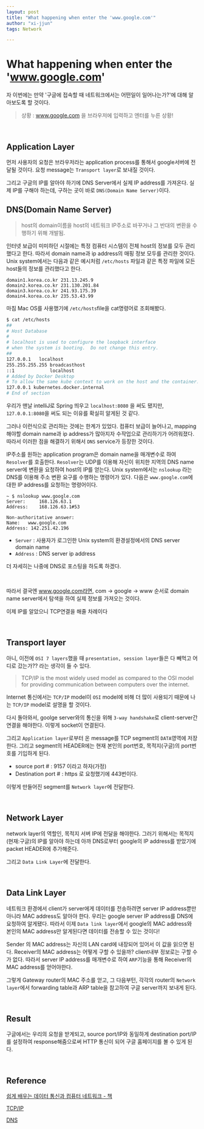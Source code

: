 ```yaml
---
layout: post
title: "What happening when enter the 'www.google.com'"
author: "xi-jjun"
tags: Network

---
```


# What happening when enter the 'www.google.com'

자 이번에는 만약 '구글에 접속할 때 네트워크에서는 어떤일이 일어나는가?'에 대해 알아보도록 할 것이다.

> 상황 : www.google.com 을 브라우저에 입력하고 엔터를 누른 상황!

<br>

## Application Layer

먼저 사용자의 요청은 브라우저라는 application process를 통해서 google서버에 전달될 것이다. 요청 message는 `Transport layer`로 보내질 것이다.

그리고 구글의 IP를 알아야 하기에 DNS Server에서 실제 IP address를 가져온다. 실제 IP를 구해야 하는데, 구하는 곳이 바로 `DNS(Domain Name Server)`이다.

## DNS(Domain Name Server)

> host의 domain이름을 host의 네트워크 IP주소로 바꾸거나 그 반대의 변환을 수행하기 위해 개발됨.

인터넷 보급이 미미하던 시절에는 특정 컴퓨터 시스템이 전체 host의 정보를 모두 관리했다고 한다. 따라서 domain name과 ip address의 매핑 정보 모두를 관리한 것이다. Unix system에서는 다음과 같은 예시처럼 `/etc/hosts` 파일과 같은 특정 파일에 모든 host들의 정보를 관리했다고 한다.

```text
domain1.korea.co.kr 231.13.245.9
domain2.korea.co.kr 231.130.201.84
domain3.korea.co.kr 241.93.175.39
domain4.korea.co.kr 235.53.43.99
```

마침 Mac OS를 사용했기에 `/etc/hosts`file을 cat명령어로 조회해봤다.

```sh
$ cat /etc/hosts
##
# Host Database
#
# localhost is used to configure the loopback interface
# when the system is booting.  Do not change this entry.
##
127.0.0.1	localhost
255.255.255.255	broadcasthost
::1             localhost
# Added by Docker Desktop
# To allow the same kube context to work on the host and the container:
127.0.0.1 kubernetes.docker.internal
# End of section
```

우리가 맨날 intelliJ로 Spring 띄우고 `localhost:8080` 을 써도 됐지만, `127.0.0.1:8080`을 써도 되는 이유를 확실히 알게된 것 같다.

그러나 이런식으로 관리하는 것에는 한계가 있었다. 컴퓨터 보급이 늘어나고, mapping해야할 domain name과 ip address가 많아지자 수작업으로 관리하기가 어려워졌다. 따라서 이러한 점을 해결하기 위해서 `DNS` service가 등장한 것이다.

IP주소를 원하는 application program은 domain name을 매개변수로 하여 `Resolver`를 호출한다. `Resolver`는 UDP를 이용해 자신이 위치한 지역의 DNS name server에 변환을 요청하여 host의 IP를 얻는다. Unix system에서는 `nslookup` 라는 DNS를 이용해 주소 변환 요구를 수행하는 명령어가 있다. 다음은 `www.google.com`에 대한 IP address를 요청하는 명령어이다.

```console
~ $ nslookup www.google.com 
Server:		168.126.63.1
Address:	168.126.63.1#53

Non-authoritative answer:
Name:	www.google.com
Address: 142.251.42.196
```

- `Server` : 사용자가 로그인한 Unix system의 환경설정에서의 DNS server domain name
- `Address` : DNS server ip address

더 자세히는 나중에 DNS로 포스팅을 하도록 하겠다.

<br>

따라서 결국엔 www.google.com라면, com → google → www 순서로 domain name server에서 탐색을 하여 실제 정보를 가져오는 것이다.

이제 IP를 알았으니 TCP연결을 해줄 차례이다 

<br>

## Transport layer

아니, 이전에 `OSI 7 layers`했을 때 `presentation, session layer`들은 다 빼먹고 어디로 갔는가?? 라는 생각이 들 수 있다. 

> TCP/IP is the most widely used model as compared to the OSI model for providing communication between computers over the internet. 

Internet 통신에서는 `TCP/IP` model이 `OSI` model에 비해 더 많이 사용되기 때문에 나는 `TCP/IP` model로 설명을 할 것이다.

다시 돌아와서, goolge server와의 통신을 위해 `3-way handshake`로 client-server간 연결을 해야한다. 이렇게 socket이 연결된다.

그리고 `Application layer`로부터 온 message를 TCP segment의 `DATA`영역에 저장한다. 그리고 segment의 HEADER에는 현재 본인의 port번호, 목적지(구글)의 port번호를 기입하게 된다. 

- source port # : 9157 이라고 하자(가정)
- Destination port # : https 로 요청했기에 443번이다.

이렇게 만들어진 segment를 `Network layer`에 전달한다.

<br>

## Network Layer

network layer의 역할인, 목적지 서버 IP에 전달을 해야한다. 그러기 위해서는 목적지(현재:구글)의 IP를 알아야 하는데 아까 DNS로부터 google의 IP address를 받았기에 packet HEADER에 추가해준다.

그리고 `Data Link Layer`에 전달한다.

<br>

## Data Link Layer

네트워크 환경에서 client가 server에게 데이터를 전송하려면 server IP address뿐만 아니라 MAC address도 알아야 한다. 우리는 google server IP address를 DNS에 요청하여 알게됐다. 따라서 이제 `Data link layer`에서 google의 MAC address와 본인의 MAC address만 알게된다면 데이터를 전송할 수 있는 것이다!

Sender 의 MAC address는 자신의 LAN card에 내장되어 있어서 이 값을 읽으면 된다. Receiver의 MAC address는 어떻게 구할 수 있을까? client내부 정보로는 구할 수가 없다. 따라서 server IP address를 매개변수로 하여 `ARP`기능을 통해 Receiver의 MAC address를 얻어야한다. 

그렇게 Gateway router의 MAC 주소를 얻고, 그 다음부턴, 각각의 router의 `Network layer`에서 forwarding table과 ARP table을 참고하여 구글 server까지 보내게 된다.

<br>

## Result

구글에서는 우리의 요청을 받게되고, source port/IP와 동일하게 destination port/IP를 설정하여 response해줌으로써 HTTP 통신이 되어 구글 홈페이지를 볼 수 있게 된다.

<br>

## Reference

[쉽게 배우는 데이터 통신과 컴퓨터 네트워크 - 책](http://www.kyobobook.co.kr/product/detailViewKor.laf?mallGb=KOR&ejkGb=KOR&barcode=9791156643043)

[TCP/IP](https://www.javatpoint.com/osi-vs-tcp-ip)

[DNS](https://ko.wikipedia.org/wiki/%EB%8F%84%EB%A9%94%EC%9D%B8_%EB%84%A4%EC%9E%84_%EC%8B%9C%EC%8A%A4%ED%85%9C)


